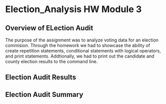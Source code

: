 # Election_Analysis HW Module 3
## Overview of ELection Audit
The purpose of the assignment was to analyze voting data for an election commision. Through the homework we had to showcase the ability of create repetition statements, conditional statements with logical operators, and print statements. Addtionally, we had to print out the candidate and county election results to the command line.

## Election Audit Results

## Election Audit Summary

